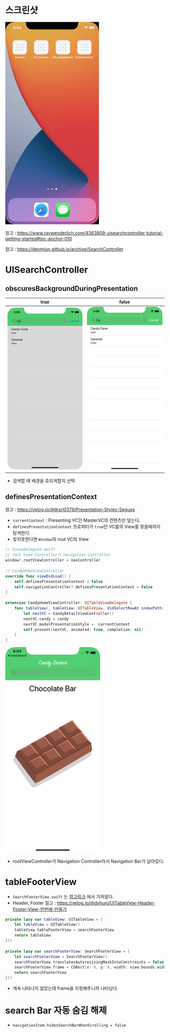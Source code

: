 # 스크린샷
![6](https://github.com/hhhan0315/Swift-30-Projects/blob/main/06_CandySearch/6.gif)

참고 : https://www.raywenderlich.com/4363809-uisearchcontroller-tutorial-getting-started#toc-anchor-010

참고 : https://devmjun.github.io/archive/SearchController

# UISearchController
## obscuresBackgroundDuringPresentation
|true|false|
|--|--|
|![true](https://github.com/hhhan0315/Swift-30-Projects/blob/main/06_CandySearch/obscures_true.png)|![false](https://github.com/hhhan0315/Swift-30-Projects/blob/main/06_CandySearch/obscures_false.png)|

- 검색할 때 배경을 흐리게할지 선택

## definesPresentationContext
참고 : https://velog.io/@tksrl0379/Presentation-Styles-Segues
- `currentContext` : Presenting VC인 MasterVC의 컨텐츠만 덮는다.
- `definesPresentationContext` 프로퍼티가 `true`인 VC를의 View를 찾을때까지 탐색한다.
- 찾지못한다면 `Window`의 root VC의 View

```swift
// SceneDelegate.swift
// root View Controller가 navigation Controller
window?.rootViewController = navController

// CandyHomeViewController
override func viewDidLoad() {
    self.definesPresentationContext = false
    self.navigationController?.definesPresentationContext = false
}

extension CandyHomeViewController: UITableViewDelegate {
    func tableView(_ tableView: UITableView, didSelectRowAt indexPath: IndexPath) {
        let nextVC = CandyDetailViewController()
        nextVC.candy = candy
        nextVC.modalPresentationStyle = .currentContext
        self.present(nextVC, animated: true, completion: nil)
    }
}
```

<img src="https://github.com/hhhan0315/Swift-30-Projects/blob/main/06_CandySearch/defines.png" width=300>

- rootViewController가 Navigation Controller라서 Navigation Bar가 남아있다.

# tableFooterView
- `SearchFooterView.swift` 는 [참고링크](https://devmjun.github.io/archive/SearchController) 에서 가져왔다.
- Header, Footer 참고 : https://velog.io/@dvhuni/UITableView-Header-Footer-View-한번에-만들기
```swift
private lazy var tableView: UITableView = {
    let tableView = UITableView()
    tableView.tableFooterView = searchFooterView
    return tableView
}()

private lazy var searchFooterView: SearchFooterView = {
    let searchFooterView = SearchFooterView()
    searchFooterView.translatesAutoresizingMaskIntoConstraints = false
    searchFooterView.frame = CGRect(x: 0, y: 0, width: view.bounds.width, height: 44.0)
    return searchFooterView
}()
```

- 계속 나타나지 않았는데 frame을 지정해주니까 나타났다.

# search Bar 자동 숨김 해제
- `navigationItem.hidesSearchBarWhenScrolling = false`


